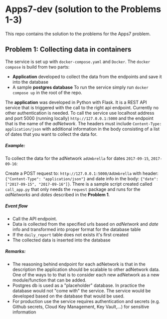 # Apps7-dev (solution to the Problems 1-3)
This repo contains the solution to the problems for the Apps7 problem.

## Problem 1: Collecting data in containers
The service is set up with `docker-compose.yaml` and `Docker`.
The `docker compose` is build from two parts:
- __Application__ developed to collect the data from the endpoints and save it into the database
- A sample __postgres database__
To run the service simply run `docker compose up` in the root of the repo.

The __application__ was developed in Python with Flask. It is a REST API service that is triggered with the call to the right api endpoint. Currently no other authentication is needed.
To call the service use localhost address and port 5000 (running locally) `http://127.0.0.1:5000` and the endpoint that is the name of the _adNetwork_.
The headers must include `Content-Type: application/json` with additional information in the body consisting of a list of dates that you want to collect the data for.

##### Example:
To collect the data for the adNetwork `adUmbrella` for dates `2017-09-15`, `2017-09-16`:

Create a POST request to: `http://127.0.0.1:5000/AdUmbrella` with header: `{"Content-Type": "application/json"}` and date info in the body: `{"date": ["2017-09-15", "2017-09-16"]}`.
There is a sample script created called `call_app.py` that only needs the `request` package and runs for the _adNetworks_ and _dates_ described in the __Problem 1__.

##### Event flow
- Call the API endpoint.
- Data is collected from the specified urls based on _adNetwork_ and _date_ info and transformed into proper format for the database table
- If the `daily_report` table does not exists it's first created
- The collected data is inserted into the database

##### Remarks:
- The reasoning behind endpoint for each adNetwork is that in the description the application should be scalable to other adNetwork data. One of the ways to to that is to consider each new adNetwork as a new module/function that can be added.
- Postgres db is used as a "placeholder" database. In practice the database would not "come with" the service. The service would be developed based on the database that would be used.
- For production use the service requires authentication and secrets (e.g. Github secrets, Cloud Key Management, Key Vault,...) for sensitive information
